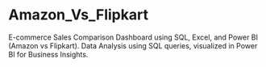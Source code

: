 # Amazon_Vs_Flipkart
E-commerce Sales Comparison Dashboard using SQL, Excel, and Power BI (Amazon vs Flipkart). Data Analysis using SQL queries, visualized in Power BI for Business Insights.
